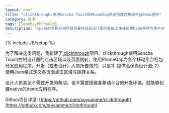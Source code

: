 ```yaml
---
layout: post
title: "clickthrough:使用Sencha Touch和PhoneGap快速创建跨移动平台Demo程序"
category: 技术
tags: [Sencha,PhoneGap]
description: "<p>有时手机应用项目需要在现有设计图的基础上快速创建Demo程序为客户或相关干系人进行演示，而这样的Demo却往往很难在一两天之内完成，开发出来的代码后期也很难重用。如果涉及到iOS, Android, WP等多个平台，更是难以在短时间内召集各种平台技术人员来为这一个Demo工作。</p>"
---
```

{% include JB/setup %}

为了解决这类问题，我新建了[<i class="icon-share"></i> clickthrough](https://github.com/xuyuanme/clickthrough)项目。clickthrough使用Sencha Touch控制设计图的点击区域以及页面跳转，使用PhoneGap为各个移动平台打包分发应用程序。开发（或者设计）人员所要做的，只是1). 提供高保真设计图; 2). 使用Json格式定义各页面点击区域与跳转关系。

设计人员甚至不需要开发的帮助，也不需要搭建各移动平台的开发环境，就能够创建native的demo应用程序。

Github项目详见: [https://github.com/xuyuanme/clickthrough](https://github.com/xuyuanme/clickthrough)